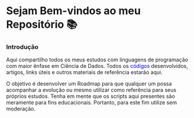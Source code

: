 # Sejam Bem-vindos ao meu Repositório :books:

### Introdução

Aqui compartilho todos os meus estudos com linguagens de programação com maior ênfase em Ciência de Dados.
Todos os <font color="blue">códigos</font> desenvolvidos, artigos, links úteis e outros materiais de referência estarão aqui. 

O objetivo é desenvolver um Roadmap para que qualquer um possa acompanhar a evolução ou mesmo utilizar como referência para seus próprios estudos.
Tenha em mente que os scripts aqui presentes são meramente para fins educacionais. Portanto, para este fim utilize sem moderação.
